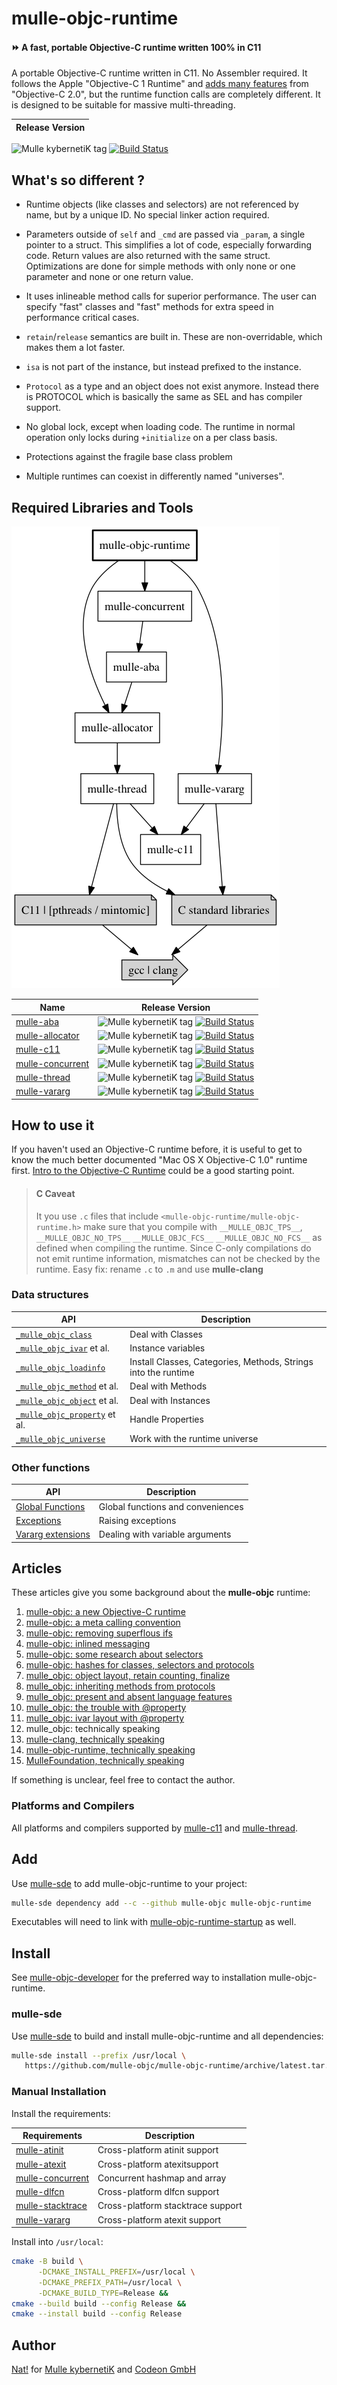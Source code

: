 # mulle-objc-runtime

#### ⏩ A fast, portable Objective-C runtime written 100% in C11

A portable Objective-C runtime written in C11. No Assembler required.
It follows the Apple "Objective-C 1 Runtime" and [adds many features](//www.mulle-kybernetik.com/weblog/2015/mulle_objc_present_and_absent.html)
from "Objective-C 2.0", but the runtime function calls are completely different.
It is designed to be suitable for massive multi-threading.

| Release Version
|-----------------------------------
 ![Mulle kybernetiK tag](https://img.shields.io/github/tag/mulle-objc/mulle-objc-runtime.svg) [![Build Status](https://github.com/mulle-objc/mulle-objc-runtime/workflows/CI/badge.svg?branch=release)](//github.com/mulle-objc/mulle-objc-runtime/actions)


## What's so different ?

* Runtime objects (like classes and selectors) are not referenced by name, but
by a unique ID. No special linker action required.

* Parameters outside of `self` and `_cmd` are passed via `_param`, a single
pointer to a struct. This simplifies a lot of code, especially forwarding code.
Return values are also returned with the same struct. Optimizations are done for
simple methods with only none or one parameter and none or one return value.

* It uses inlineable method calls for superior performance. The user can
specify "fast" classes and "fast" methods for extra speed in performance
critical cases.

* `retain`/`release` semantics are built in. These are non-overridable, which
makes them a lot faster.

* `isa` is not part of the instance, but instead prefixed to the instance.

* `Protocol` as a type and an object does not exist anymore. Instead there is
PROTOCOL which is basically the same as SEL and has compiler support.

* No global lock, except when loading code. The runtime in normal operation
only locks during `+initialize` on a per class basis.

* Protections against the fragile base class problem

* Multiple runtimes can coexist in differently named "universes".


## Required Libraries and Tools

![Libraries and Tools](//raw.githubusercontent.com/mulle-objc/mulle-objc-runtime/release/dox/mulle-objc-runtime-dependencies.png)

  Name         | Release Version
---------------|---------------------------------
[mulle-aba](//github.com/mulle-concurrent/mulle-aba) | ![Mulle kybernetiK tag](https://img.shields.io/github/tag/mulle-concurrent/mulle-aba.svg) [![Build Status](https://github.com/mulle-concurrent/mulle-aba/workflows.svg?branch=release)](//github.com/mulle-concurrent/mulle-aba/actions)
[mulle-allocator](//github.com/mulle-c/mulle-allocator) | ![Mulle kybernetiK tag](https://img.shields.io/github/tag/mulle-c/mulle-allocator.svg) [![Build Status](https://github.com/mulle-c/mulle-allocator/workflows/CI/badge.svg?branch=release)](//github.com/mulle-c/mulle-allocator/actions)
[mulle-c11](//github.com/mulle-c/mulle-c11) | ![Mulle kybernetiK tag](https://img.shields.io/github/tag/mulle-c/mulle-c11.svg) [![Build Status](https://github.com/mulle-c/mulle-c11/workflows/CI/badge.svg?branch=release)](//github.com/mulle-c/mulle-c11/actions)
[mulle-concurrent](//github.com/mulle-concurrent/mulle-concurrent) | ![Mulle kybernetiK tag](https://img.shields.io/github/tag/mulle-concurrent/mulle-concurrent.svg) [![Build Status](https://github.com/mulle-concurrent/mulle-concurrent/workflows.svg?branch=release)](//github.com/mulle-concurrent/mulle-concurrent/actions)
[mulle-thread](//github.com/mulle-concurrent/mulle-thread) | ![Mulle kybernetiK tag](https://img.shields.io/github/tag/mulle-concurrent/mulle-thread.svg) [![Build Status](https://github.com/mulle-concurrent/mulle-thread/workflows.svg?branch=release)](//github.com/mulle-concurrent/mulle-thread/actions)
[mulle-vararg](//github.com/mulle-c/mulle-vararg) | ![Mulle kybernetiK tag](https://img.shields.io/github/tag/mulle-c/mulle-vararg.svg) [![Build Status](https://github.com/mulle-c/mulle-vararg/workflows/CI/badge.svg?branch=release)](//github.com/mulle-c/mulle-vararg/actions)


## How to use it

If you haven't used an Objective-C runtime before, it is useful to get to know
the much better documented "Mac OS X Objective-C 1.0" runtime first.
[Intro to the Objective-C Runtime](//mikeash.com/pyblog/friday-qa-2009-03-13-intro-to-the-objective-c-runtime.html)
could be a good starting point.


> #### C Caveat
>
> It you use `.c` files that include `<mulle-objc-runtime/mulle-objc-runtime.h>`
> make sure that you compile with `__MULLE_OBJC_TPS__`, `__MULLE_OBJC_NO_TPS__`
> `__MULLE_OBJC_FCS__`  `__MULLE_OBJC_NO_FCS__` as defined when compiling the
> runtime. Since C-only compilations do not emit runtime information,
> mismatches can not be checked by the runtime.
> Easy fix: rename `.c` to `.m` and use **mulle-clang**


### Data structures

API                                                  | Description
-----------------------------------------------------|-----------------------------------
[`_mulle_objc_class`](dox/API_CLASS.md)              | Deal with Classes
[`_mulle_objc_ivar`](dox/API_IVAR.md) et al.         | Instance variables
[`_mulle_objc_loadinfo`](dox/API_LOADINFO.md)        | Install Classes, Categories, Methods, Strings into the runtime
[`_mulle_objc_method`](dox/API_METHOD.md)  et al.    | Deal with Methods
[`_mulle_objc_object`](dox/API_OBJECT.md)  et al.    | Deal with Instances
[`_mulle_objc_property`](dox/API_PROPERTY.md) et al. | Handle Properties
[`_mulle_objc_universe`](dox/API_UNIVERSE.md)        | Work with the runtime universe


### Other functions

API                                   | Description
--------------------------------------|-----------------------------------
[Global Functions](dox/API_GLOBAL.md) | Global functions  and conveniences
[Exceptions](dox/API_EXCEPTION.md)    | Raising exceptions
[Vararg extensions](dox/API_VARARG.md)| Dealing with variable arguments


## Articles

These articles give you some background about the **mulle-objc** runtime:

1. [mulle-objc: a new Objective-C runtime](//www.mulle-kybernetik.com/weblog/2015/mulle_objc_a_new_objective_c_.html)
2. [mulle-objc: a meta calling convention](//www.mulle-kybernetik.com/weblog/2015/mulle_objc_meta_call_convention.html)
3. [mulle-objc: removing superflous ifs](//www.mulle-kybernetik.com/weblog/2015/mulle_objc_the_superflous_if.html)
3. [mulle-objc: inlined messaging](//www.mulle-kybernetik.com/weblog/2015/mulle_objc_inlined_messaging.html)
4. [mulle-objc: some research about selectors](//www.mulle-kybernetik.com/weblog/2015/mulle_objc_selector_statistics.html)
5. [mulle-objc: hashes for classes, selectors and protocols](//www.mulle-kybernetik.com/weblog/2015/mulle_objc_selectors_are_hashes.html)
6. [mulle_objc: object layout, retain counting, finalize](//www.mulle-kybernetik.com/weblog/2015/mulle_objc_finalize_makes_a_comeback.html)
7. [mulle_objc: inheriting methods from protocols](//www.mulle-kybernetik.com/weblog/2015/mulle_objc_inheriting_from_protocols.html)
8. [mulle_objc: present and absent language features](//www.mulle-kybernetik.com/weblog/2015/mulle_objc_present_and_absent.html)
9. [mulle_objc: the trouble with @property](//www.mulle-kybernetik.com/weblog/2016/mulle_objc_property_trouble.html)
10. [mulle_objc: ivar layout with @property](//www.mulle-kybernetik.com/weblog/2016/mulle_objc_ivar_layout.html)
11. mulle_objc: technically speaking
   1. [mulle-clang, technically speaking](//www.mulle-kybernetik.com/weblog/2016/mulle_objc_clang_technically.html)
   2. [mulle-objc-runtime, technically speaking](//www.mulle-kybernetik.com/weblog/2016/mulle_objc_runtime_technically.html)
   3. [MulleFoundation, technically speaking](//www.mulle-kybernetik.com/weblog/2016/mulle_objc_foundation_technically.html)

If something is unclear, feel free to contact the author.


### Platforms and Compilers

All platforms and compilers supported by
[mulle-c11](//github.com/mulle-c/mulle-c11/) and
[mulle-thread](//github.com/mulle-concurrent/mulle-thread/).


## Add

Use [mulle-sde](//github.com/mulle-sde) to add mulle-objc-runtime to your project:

``` sh
mulle-sde dependency add --c --github mulle-objc mulle-objc-runtime
```

Executables will need to link with [mulle-objc-runtime-startup](//github.com/mulle-objc/mulle-objc-runtime-startup) as well.


## Install

See [mulle-objc-developer](//github.com/mulle-objc/mulle-objc-developer) for the preferred
way to installation mulle-objc-runtime.


### mulle-sde

Use [mulle-sde](//github.com/mulle-sde) to build and install mulle-objc-runtime and all dependencies:

``` sh
mulle-sde install --prefix /usr/local \
   https://github.com/mulle-objc/mulle-objc-runtime/archive/latest.tar.gz
```

### Manual Installation


Install the requirements:

Requirements                                                       | Description
-------------------------------------------------------------------|-----------------------
[mulle-atinit](//github.com/mulle-core/mulle-atinit)               | Cross-platform atinit support
[mulle-atexit](//github.com/mulle-core/mulle-atexit)               | Cross-platform atexitsupport
[mulle-concurrent](//github.com/mulle-concurrent/mulle-concurrent) | Concurrent hashmap and array
[mulle-dlfcn](//github.com/mulle-core/mulle-dlfcn)                 | Cross-platform dlfcn support
[mulle-stacktrace](//github.com/mulle-core/mulle-stacktrace)       | Cross-platform stacktrace support
[mulle-vararg](//github.com/mulle-c/mulle-vararg)                  | Cross-platform atexit support

Install into `/usr/local`:

``` sh
cmake -B build \
      -DCMAKE_INSTALL_PREFIX=/usr/local \
      -DCMAKE_PREFIX_PATH=/usr/local \
      -DCMAKE_BUILD_TYPE=Release &&
cmake --build build --config Release &&
cmake --install build --config Release
```

## Author

[Nat!](//www.mulle-kybernetik.com/weblog) for
[Mulle kybernetiK](//www.mulle-kybernetik.com) and
[Codeon GmbH](//www.codeon.de)

